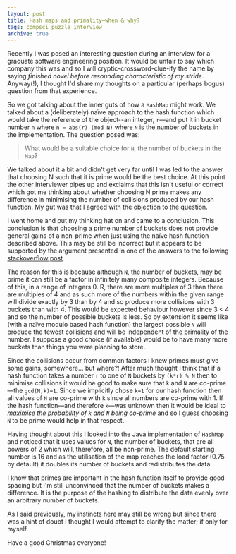 ```yaml
---
layout: post
title: Hash maps and primality—when & why?
tags: compsci puzzle interview
archive: true
---
```


Recently I was posed an interesting question during an interview for a graduate software engineering position. It would be unfair to say which company this was and so I will cryptic-crossword-clue-ify the name by saying _finished novel before resounding characteristic of my stride_. Anyway(!), I thought I'd share my thoughts on a particular (perhaps bogus) question from that experience.

So we got talking about the inner guts of how a `HashMap` might work. We talked about a (deliberately) naïve approach to the hash function which would take the reference of the object--an integer, `r`&mdash;and put it in bucket number `n` where `n = abs(r) (mod N)` where `N` is the number of buckets in the implementation. The question posed was:

> What would be a suitable choice for `N`, the number of buckets in the `Map`?

We talked about it a bit and didn't get very far until I was led to the answer that choosing N such that it is prime would be the best choice. At this point the other interviewer pipes up and exclaims that this isn't useful or correct which got me thinking about whether choosing N prime makes any difference in minimising the number of collisions produced by our hash function. My gut was that I agreed with the objection to the question.

I went home and put my thinking hat on and came to a conclusion.<!-- more --> This conclusion is that choosing a prime number of buckets does not provide general gains of a non-prime when just using the naïve hash function described above. This may be still be incorrect but it appears to be supported by the argument presented in one of the answers to the following [stackoverflow post](http://stackoverflow.com/questions/1145217/why-should-hash-functions-use-a-prime-number-modulus "Why should hash functions use a prime number modulus?").

The reason for this is because although `N`, the number of buckets, may be prime it can still be a factor in infinitely many composite integers. Because of this, in a range of integers 0..R, there are more multiples of 3 than there are multiples of 4 and as such more of the numbers within the given range will divide exactly by 3 than by 4 and so produce more collisions with 3 buckets than with 4. This would be expected behaviour however since 3 < 4 and so the number of possible buckets is less. So by extension it seems like (with a naïve modulo based hash function) the largest possible `N` will produce the fewest collisions and will be independent of the primality of the number. I suppose a good choice (if available) would be to have many more buckets than things you were planning to store.

Since the collisions occur from common factors I knew primes must give some gains, somewhere... but where?! After much thought I think that if a hash function takes a number `r` to one of `N` buckets by `(k*r) % N` then to minimise collisions it would be good to make sure that `k` and `N` are co-prime&mdash;the `gcd(N,k)=1`. Since we implicitly chose `k=1` for our hash function then all values of `N` are co-prime with `k` since all numbers are co-prime with 1. If the hash function&mdash;and therefore `k`&mdash;was unknown then it would be ideal to _maximise the probability of `k` and `N` being co-prime_ and so I guess choosing `N` to be prime would help in that respect.

Having thought about this I looked into the Java implementation of `HashMap` and noticed that it uses values for `N`, the number of buckets, that are all powers of 2 which will, therefore, all be non-prime. The default starting number is 16 and as the utilisation of the map reaches the load factor (0.75 by default) it doubles its number of buckets and redistributes the data.

I know that primes are important in the hash function itself to provide good spacing but I'm still unconvinced that the number of buckets makes a difference. It is the purpose of the hashing to distribute the data evenly over an arbitrary number of buckets.

As I said previously, my instincts here may still be wrong but since there was a hint of doubt I thought I would attempt to clarify the matter; if only for myself.

Have a good Christmas everyone!

